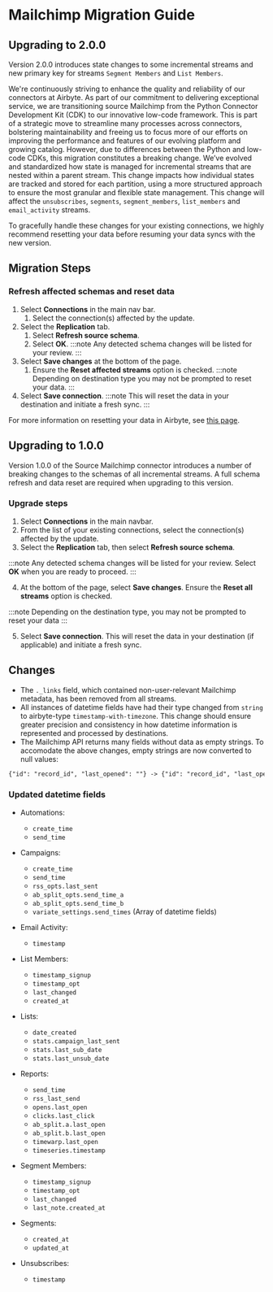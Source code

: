 # Mailchimp Migration Guide

## Upgrading to 2.0.0

Version 2.0.0 introduces state changes to some incremental streams and new primary key for streams `Segment Members` and `List Members`.

We're continuously striving to enhance the quality and reliability of our connectors at Airbyte. As part of our commitment to delivering
exceptional service, we are transitioning source Mailchimp from the Python Connector Development Kit (CDK) to our innovative low-code
framework. This is part of a strategic move to streamline many processes across connectors, bolstering maintainability and freeing us to
focus more of our efforts on improving the performance and features of our evolving platform and growing catalog. However, due to
differences between the Python and low-code CDKs, this migration constitutes a breaking change.
We’ve evolved and standardized how state is managed for incremental streams that are nested within a parent stream. This change impacts how
individual states are tracked and stored for each partition, using a more structured approach to ensure the most granular and flexible state
management. This change will affect the `unsubscribes`, `segments`, `segment_members`, `list_members` and `email_activity` streams.

To gracefully handle these changes for your existing connections, we highly recommend resetting your data before resuming your data syncs with the new version.

## Migration Steps

### Refresh affected schemas and reset data

1. Select **Connections** in the main nav bar.
    1. Select the connection(s) affected by the update.
2. Select the **Replication** tab.
    1. Select **Refresh source schema**.
    2. Select **OK**.
:::note
Any detected schema changes will be listed for your review.
:::
3. Select **Save changes** at the bottom of the page.
    1. Ensure the **Reset affected streams** option is checked.
:::note
Depending on destination type you may not be prompted to reset your data.
:::
4. Select **Save connection**. 
:::note
This will reset the data in your destination and initiate a fresh sync.
:::

For more information on resetting your data in Airbyte, see [this page](https://docs.airbyte.com/operator-guides/reset).


## Upgrading to 1.0.0

Version 1.0.0 of the Source Mailchimp connector introduces a number of breaking changes to the schemas of all incremental streams. A full schema refresh and data reset are required when upgrading to this version.

### Upgrade steps

1. Select **Connections** in the main navbar. 
2. From the list of your existing connections, select the connection(s) affected by the update.
3. Select the **Replication** tab, then select **Refresh source schema**.

:::note
Any detected schema changes will be listed for your review. Select **OK** when you are ready to proceed.
:::

4. At the bottom of the page, select **Save changes**. Ensure the **Reset all streams** option is checked.

:::note
Depending on the destination type, you may not be prompted to reset your data
:::

5. Select **Save connection**. This will reset the data in your destination (if applicable) and initiate a fresh sync.

## Changes

- The `._links` field, which contained non-user-relevant Mailchimp metadata, has been removed from all streams.
- All instances of datetime fields have had their type changed from `string` to airbyte-type `timestamp-with-timezone`. This change should ensure greater precision and consistency in how datetime information is represented and processed by destinations.
- The Mailchimp API returns many fields without data as empty strings. To accomodate the above changes, empty strings are now converted to null values:

```md
{"id": "record_id", "last_opened": ""} -> {"id": "record_id", "last_opened": null}
```

### Updated datetime fields

- Automations:
  - `create_time`
  - `send_time`

- Campaigns:
  - `create_time`
  - `send_time`
  - `rss_opts.last_sent`
  - `ab_split_opts.send_time_a`
  - `ab_split_opts.send_time_b`
  - `variate_settings.send_times` (Array of datetime fields)

- Email Activity:
  - `timestamp`

- List Members:
  - `timestamp_signup`
  - `timestamp_opt`
  - `last_changed`
  - `created_at`

- Lists:
  - `date_created`
  - `stats.campaign_last_sent`
  - `stats.last_sub_date`
  - `stats.last_unsub_date`

- Reports:
  - `send_time`
  - `rss_last_send`
  - `opens.last_open`
  - `clicks.last_click`
  - `ab_split.a.last_open`
  - `ab_split.b.last_open`
  - `timewarp.last_open`
  - `timeseries.timestamp`

- Segment Members:
  - `timestamp_signup`
  - `timestamp_opt`
  - `last_changed`
  - `last_note.created_at`

- Segments:
  - `created_at`
  - `updated_at`

- Unsubscribes:
  - `timestamp`
